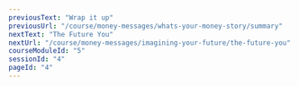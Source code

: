 ```yaml
---
previousText: "Wrap it up"
previousUrl: "/course/money-messages/whats-your-money-story/summary"
nextText: "The Future You"
nextUrl: "/course/money-messages/imagining-your-future/the-future-you"
courseModuleId: "5"
sessionId: "4"
pageId: "4"
---
```



